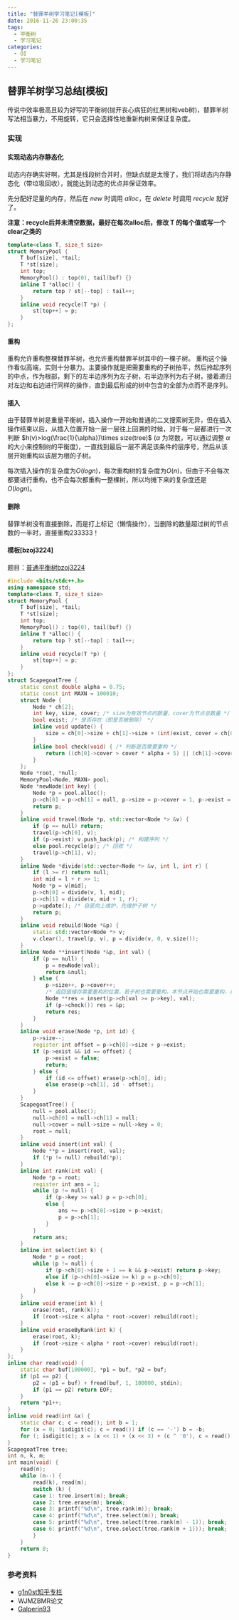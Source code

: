 ```yaml
---
title: "替罪羊树学习笔记[模板]"
date: 2016-11-26 23:00:35
tags:
  - 平衡树
  - 学习笔记
categories:
  - OI
  - 学习笔记
---
```

## 替罪羊树学习总结\[模板\]
传说中效率极高且较为好写的平衡树(抛开丧心病狂的红黑树和veb树)，替罪羊树写法相当暴力，不用旋转，它只会选择性地重新构树来保证复杂度。
<!-- more -->
### 实现
#### 实现动态内存静态化
动态内存确实好啊，尤其是线段树合并时，但缺点就是太慢了，我们将动态内存静态化（带垃圾回收），就能达到动态的优点并保证效率。

先分配好足量的内存，然后在 $new$ 时调用 $alloc$，在 $delete$ 时调用 $recycle$ 就好了。

**注意：recycle后并未清空数据，最好在每次alloc后，修改 T 的每个值或写一个clear之类的**
``` cpp
template<class T, size_t size>
struct MemoryPool {
    T buf[size], *tail;
    T *st[size];
    int top;
    MemoryPool() : top(0), tail(buf) {}
    inline T *alloc() {
        return top ? st[--top] : tail++;
    }
    inline void recycle(T *p) {
        st[top++] = p;
    }
};
```
#### 重构
重构允许重构整棵替罪羊树，也允许重构替罪羊树其中的一棵子树。
重构这个操作看似高端，实则十分暴力。主要操作就是把需要重构的子树拍平，然后拎起序列的中点，作为根部，剩下的左半边序列为左子树，右半边序列为右子树，接着递归对左边和右边进行同样的操作，直到最后形成的树中包含的全部为点而不是序列。
#### 插入
由于替罪羊树是重量平衡树，插入操作一开始和普通的二叉搜索树无异，但在插入操作结束以后，从插入位置开始一层一层往上回溯的时候，对于每一层都进行一次判断 $h(v)>log(\frac{1}{\alpha})\times size(tree)$ ($\alpha$ 为常数，可以通过调整 $\alpha$ 的大小来控制树的平衡度)，一直找到最后一层不满足该条件的层序号，然后从该层开始重构以该层为根的子树。

每次插入操作的复杂度为$O(logn)$，每次重构树的复杂度为$O(n)$，但由于不会每次都要进行重构，也不会每次都重构一整棵树，所以均摊下来的复杂度还是$O(logn)$。
#### 删除
替罪羊树没有直接删除，而是打上标记（懒惰操作），当删除的数量超过树的节点数的一半时，直接重构233333！
#### 模板\[bzoj3224\]
题目：[普通平衡树bzoj3224](http://www.lydsy.com/JudgeOnline/problem.php?id=3224)
``` cpp
#include <bits/stdc++.h>
using namespace std;
template<class T, size_t size>
struct MemoryPool {
    T buf[size], *tail;
    T *st[size];
    int top;
    MemoryPool() : top(0), tail(buf) {}
    inline T *alloc() {
        return top ? st[--top] : tail++;
    }
    inline void recycle(T *p) {
        st[top++] = p;
    }
};
struct ScapegoatTree {
    static const double alpha = 0.75;
    static const int MAXN = 100010;
    struct Node {
        Node * ch[2];
        int key, size, cover; /* size为有效节点的数量，cover为节点总数量 */
        bool exist; /* 是否存在（即是否被删除） */
        inline void update() {
            size = ch[0]->size + ch[1]->size + (int)exist, cover = ch[0]->cover + ch[1]->cover + 1;
        }
        inline bool check(void) { /* 判断是否需要重构 */
            return ((ch[0]->cover > cover * alpha + 5) || (ch[1]->cover > cover * alpha + 5));
        }
    };
    Node *root, *null;
    MemoryPool<Node, MAXN> pool;
    Node *newNode(int key) {
        Node *p = pool.alloc();
        p->ch[0] = p->ch[1] = null, p->size = p->cover = 1, p->exist = true, p->key = key;
        return p;
    }
    inline void travel(Node *p, std::vector<Node *> &v) {
        if (p == null) return;
        travel(p->ch[0], v);
        if (p->exist) v.push_back(p); /* 构建序列 */
        else pool.recycle(p); /* 回收 */
        travel(p->ch[1], v);
    }
    inline Node *divide(std::vector<Node *> &v, int l, int r) {
        if (l >= r) return null;
        int mid = l + r >> 1;
        Node *p = v[mid];
        p->ch[0] = divide(v, l, mid);
        p->ch[1] = divide(v, mid + 1, r);
        p->update(); /* 自底向上维护，先维护子树 */
        return p;
    }
    inline void rebuild(Node *&p) {
        static std::vector<Node *> v;
        v.clear(), travel(p, v), p = divide(v, 0, v.size());
    }
    inline Node **insert(Node *&p, int val) {
        if (p == null) {
            p = newNode(val);
            return &null;
        } else {
            p->size++, p->cover++;
            /* 返回值储存需要重构的位置，若子树也需要重构，本节点开始也需要重构，以本节点为根重构 */
            Node **res = insert(p->ch[val >= p->key], val);
            if (p->check()) res = &p;
            return res;
        }
    }
    inline void erase(Node *p, int id) {
        p->size--;
        register int offset = p->ch[0]->size + p->exist;
        if (p->exist && id == offset) {
            p->exist = false;
            return;
        } else {
            if (id <= offset) erase(p->ch[0], id);
            else erase(p->ch[1], id - offset);
        }
    }
    ScapegoatTree() {
        null = pool.alloc();
        null->ch[0] = null->ch[1] = null;
        null->cover = null->size = null->key = 0;
        root = null;
    }
    inline void insert(int val) {
        Node **p = insert(root, val);
        if (*p != null) rebuild(*p);
    }
    inline int rank(int val) {
        Node *p = root;
        register int ans = 1;
        while (p != null) {
            if (p->key >= val) p = p->ch[0];
            else {
                ans += p->ch[0]->size + p->exist;
                p = p->ch[1];
            }
        }
        return ans;
    }
    inline int select(int k) {
        Node * p = root;
        while (p != null) {
            if (p->ch[0]->size + 1 == k && p->exist) return p->key;
            else if (p->ch[0]->size >= k) p = p->ch[0];
            else k -= p->ch[0]->size + p->exist, p = p->ch[1];
        }
    }
    inline void erase(int k) {
        erase(root, rank(k));
        if (root->size < alpha * root->cover) rebuild(root);
    }
    inline void eraseByRank(int k) {
        erase(root, k);
        if (root->size < alpha * root->cover) rebuild(root);
    }
};
inline char read(void) {
    static char buf[100000], *p1 = buf, *p2 = buf;
    if (p1 == p2) {
        p2 = (p1 = buf) + fread(buf, 1, 100000, stdin);
        if (p1 == p2) return EOF;
    }
    return *p1++;
}
inline void read(int &x) {
    static char c; c = read(); int b = 1;
    for (x = 0; !isdigit(c); c = read()) if (c == '-') b = -b;
    for (; isdigit(c); x = (x << 1) + (x << 3) + (c ^ '0'), c = read()); x *= b;
}
ScapegoatTree tree;
int n, k, m;
int main(void) {
    read(n);
    while (n--) {
        read(k), read(m);
        switch (k) {
        case 1: tree.insert(m); break;
        case 2: tree.erase(m); break;
        case 3: printf("%d\n", tree.rank(m)); break;
        case 4: printf("%d\n", tree.select(m)); break;
        case 5: printf("%d\n", tree.select(tree.rank(m) - 1)); break;
        case 6: printf("%d\n", tree.select(tree.rank(m + 1))); break;
        }
    }
    return 0;
}
```
### 参考资料
- [g1n0st知乎专栏](https://zhuanlan.zhihu.com/p/21263304)
- WJMZBMR论文
- [Galperin93](http://www.akira.ruc.dk/~keld/teaching/algoritmedesign_f07/Artikler/03/Galperin93.pdf)


